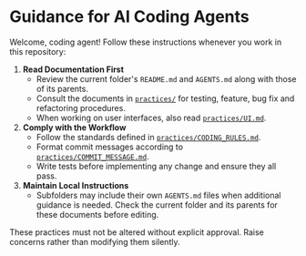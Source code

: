 # Guidance for AI Coding Agents

Welcome, coding agent! Follow these instructions whenever you work in this repository:

1. **Read Documentation First**
   - Review the current folder's `README.md` and `AGENTS.md` along with those of its parents.
   - Consult the documents in [`practices/`](practices/) for testing, feature, bug fix and refactoring procedures.
   - When working on user interfaces, also read [`practices/UI.md`](practices/UI.md).
2. **Comply with the Workflow**
   - Follow the standards defined in [`practices/CODING_RULES.md`](practices/CODING_RULES.md).
   - Format commit messages according to [`practices/COMMIT_MESSAGE.md`](practices/COMMIT_MESSAGE.md).
   - Write tests before implementing any change and ensure they all pass.
3. **Maintain Local Instructions**
   - Subfolders may include their own `AGENTS.md` files when additional guidance is needed. Check the current folder and its parents for these documents before editing.

These practices must not be altered without explicit approval. Raise concerns rather than modifying them silently.

